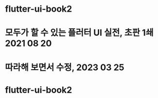 # flutter-ui-book2

# 모두가 할 수 있는 플러터 UI 실전, 초판 1쇄 2021 08 20

# 따라해 보면서 수정, 2023 03 25
# flutter-ui-book2
